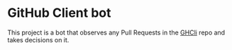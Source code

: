 # GitHub Client bot

This project is a bot that observes any Pull Requests in the [GHCli](https://github.com/llvieira/GHCli) repo and takes decisions on it.


